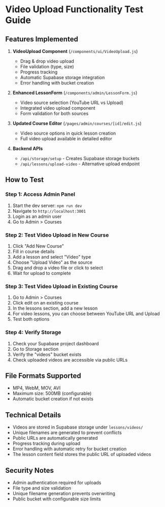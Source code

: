 # Video Upload Functionality Test Guide

## Features Implemented

1. **VideoUpload Component** (`/components/ui/VideoUpload.js`)
   - Drag & drop video upload
   - File validation (type, size)
   - Progress tracking
   - Automatic Supabase storage integration
   - Error handling with bucket creation

2. **Enhanced LessonForm** (`/components/admin/LessonForm.js`)
   - Video source selection (YouTube URL vs Upload)
   - Integrated video upload component
   - Form validation for both sources

3. **Updated Course Editor** (`/pages/admin/courses/[id]/edit.js`)
   - Video source options in quick lesson creation
   - Full video upload available in detailed editor

4. **Backend APIs**
   - `/api/storage/setup` - Creates Supabase storage buckets
   - `/api/lessons/upload-video` - Alternative upload endpoint

## How to Test

### Step 1: Access Admin Panel
1. Start the dev server: `npm run dev`
2. Navigate to `http://localhost:3001`
3. Login as an admin user
4. Go to Admin > Courses

### Step 2: Test Video Upload in New Course
1. Click "Add New Course"
2. Fill in course details
3. Add a lesson and select "Video" type
4. Choose "Upload Video" as the source
5. Drag and drop a video file or click to select
6. Wait for upload to complete

### Step 3: Test Video Upload in Existing Course
1. Go to Admin > Courses
2. Click edit on an existing course
3. In the lessons section, add a new lesson
4. For video lessons, you can choose between YouTube URL and Upload
5. Test both options

### Step 4: Verify Storage
1. Check your Supabase project dashboard
2. Go to Storage section
3. Verify the "videos" bucket exists
4. Check uploaded videos are accessible via public URLs

## File Formats Supported
- MP4, WebM, MOV, AVI
- Maximum size: 500MB (configurable)
- Automatic bucket creation if not exists

## Technical Details

- Videos are stored in Supabase storage under `lessons/videos/`
- Unique filenames are generated to prevent conflicts
- Public URLs are automatically generated
- Progress tracking during upload
- Error handling with automatic retry for bucket creation
- The lesson content field stores the public URL of uploaded videos

## Security Notes
- Admin authentication required for uploads
- File type and size validation
- Unique filename generation prevents overwriting
- Public bucket with configurable size limits